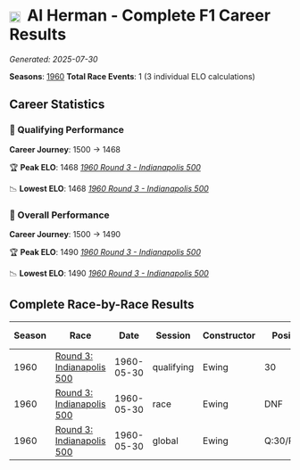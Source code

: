 # <img src="https://upload.wikimedia.org/wikipedia/commons/a/a4/Flag_of_the_United_States.svg" alt="United States" width="20" height="auto" style="vertical-align: middle; margin-right: 5px;" onerror="this.outerHTML='🇺🇸'; this.style.marginRight='5px';"/> Al Herman - Complete F1 Career Results

*Generated: 2025-07-30*

**Seasons**: [1960](../seasons/1960-season-report.md)
**Total Race Events**: 1 (3 individual ELO calculations)

## Career Statistics

### 🏁 Qualifying Performance
**Career Journey**: 1500 → 1468

🏆 **Peak ELO**: 1468
   *[1960 Round 3 - Indianapolis 500](../seasons/1960-season-report.md#round-3-indianapolis-500)*

📉 **Lowest ELO**: 1468
   *[1960 Round 3 - Indianapolis 500](../seasons/1960-season-report.md#round-3-indianapolis-500)*

### 🌟 Overall Performance
**Career Journey**: 1500 → 1490

🏆 **Peak ELO**: 1490
   *[1960 Round 3 - Indianapolis 500](../seasons/1960-season-report.md#round-3-indianapolis-500)*

📉 **Lowest ELO**: 1490
   *[1960 Round 3 - Indianapolis 500](../seasons/1960-season-report.md#round-3-indianapolis-500)*


## Complete Race-by-Race Results

| Season | Race | Date | Session | Constructor | Position | Starting ELO | ELO Change | Final ELO | Teammate |
|--------|------|------|---------|-------------|----------|--------------|------------|-----------|----------|
| 1960 | [Round 3: Indianapolis 500](../seasons/1960-season-report.md#round-3-indianapolis-500) | 1960-05-30 | qualifying | Ewing | 30 | 1500 | -32 | 1468 | <img src="https://upload.wikimedia.org/wikipedia/commons/a/a4/Flag_of_the_United_States.svg" alt="United States" width="20" height="auto" style="vertical-align: middle; margin-right: 5px;" onerror="this.outerHTML='🇺🇸'; this.style.marginRight='5px';"/> Eddie Sachs |
| 1960 | [Round 3: Indianapolis 500](../seasons/1960-season-report.md#round-3-indianapolis-500) | 1960-05-30 | race | Ewing | DNF | 1500 | N/A | 1500 | <img src="https://upload.wikimedia.org/wikipedia/commons/a/a4/Flag_of_the_United_States.svg" alt="United States" width="20" height="auto" style="vertical-align: middle; margin-right: 5px;" onerror="this.outerHTML='🇺🇸'; this.style.marginRight='5px';"/> Eddie Sachs |
| 1960 | [Round 3: Indianapolis 500](../seasons/1960-season-report.md#round-3-indianapolis-500) | 1960-05-30 | global | Ewing | Q:30/R:DNF | 1500 | -10 | 1490 | <img src="https://upload.wikimedia.org/wikipedia/commons/a/a4/Flag_of_the_United_States.svg" alt="United States" width="20" height="auto" style="vertical-align: middle; margin-right: 5px;" onerror="this.outerHTML='🇺🇸'; this.style.marginRight='5px';"/> Eddie Sachs |
